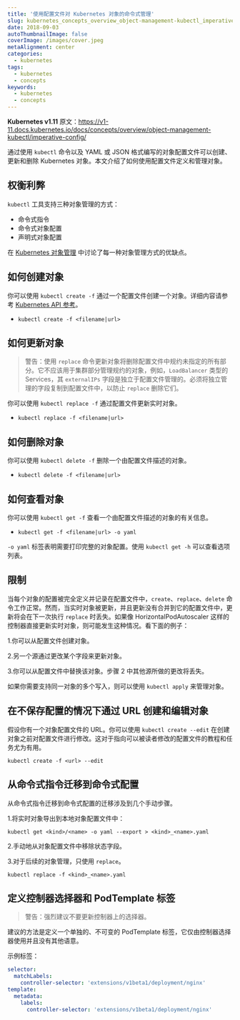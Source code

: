 ```yaml
---
title: '使用配置文件对 Kubernetes 对象的命令式管理'
slug: kubernetes_concepts_overview_object-management-kubectl_imperative-config
date: 2018-09-03
autoThumbnailImage: false
coverImage: /images/cover.jpeg
metaAlignment: center
categories:
  - kubernetes
tags:
  - kubernetes
  - concepts
keywords:
  - kubernetes
  - concepts
---
```


**Kubernetes v1.11** 原文：https://v1-11.docs.kubernetes.io/docs/concepts/overview/object-management-kubectl/imperative-config/

通过使用 `kubectl` 命令以及 YAML 或 JSON 格式编写的对象配置文件可以创建、更新和删除 Kubernetes 对象。本文介绍了如何使用配置文件定义和管理对象。

<!--more-->

## 权衡利弊

`kubectl` 工具支持三种对象管理的方式：

- 命令式指令
- 命令式对象配置
- 声明式对象配置

在 [Kubernetes 对象管理](https://v1-11.docs.kubernetes.io/docs/concepts/overview/object-management-kubectl/overview/) 中讨论了每一种对象管理方式的优缺点。

## 如何创建对象

你可以使用 `kubectl create -f` 通过一个配置文件创建一个对象。详细内容请参考 [Kubernetes API 参考](https://v1-11.docs.kubernetes.io/docs/reference/generated/kubernetes-api/v1.11/)。

- `kubectl create -f <filename|url>`

## 如何更新对象

> 警告：使用 `replace` 命令更新对象将删除配置文件中规约未指定的所有部分。它不应该用于集群部分管理规约的对象，例如，`LoadBalancer` 类型的 Services，其 `externalIPs` 字段是独立于配置文件管理的。必须将独立管理的字段复制到配置文件中，以防止 `replace` 删除它们。

你可以使用 `kubectl replace -f` 通过配置文件更新实时对象。

- `kubectl replace -f <filename|url>`

## 如何删除对象

你可以使用 `kubectl delete -f` 删除一个由配置文件描述的对象。

- `kubectl delete -f <filename|url>`

## 如何查看对象

你可以使用 `kubectl get -f` 查看一个由配置文件描述的对象的有关信息。

- `kubectl get -f <filename|url> -o yaml`

`-o yaml` 标签表明需要打印完整的对象配置。使用 `kubectl get -h` 可以查看选项列表。

## 限制

当每个对象的配置被完全定义并记录在配置文件中，`create`、`replace`、`delete` 命令工作正常。然而，当实时对象被更新，并且更新没有合并到它的配置文件中，更新将会在下一次执行 `replace` 时丢失。如果像 HorizontalPodAutoscaler 这样的控制器直接更新实时对象，则可能发生这种情况。看下面的例子：

1.你可以从配置文件创建对象。

2.另一个源通过更改某个字段来更新对象。

3.你可以从配置文件中替换该对象。步骤 2 中其他源所做的更改将丢失。

如果你需要支持同一对象的多个写入，则可以使用 `kubectl apply` 来管理对象。

## 在不保存配置的情况下通过 URL 创建和编辑对象

假设你有一个对象配置文件的 URL。你可以使用 `kubectl create --edit` 在创建对象之前对配置文件进行修改。这对于指向可以被读者修改的配置文件的教程和任务尤为有用。

`kubectl create -f <url> --edit`

## 从命令式指令迁移到命令式配置

从命令式指令迁移到命令式配置的迁移涉及到几个手动步骤。

1.将实时对象导出到本地对象配置文件中：

`kubectl get <kind>/<name> -o yaml --export > <kind>_<name>.yaml`

2.手动地从对象配置文件中移除状态字段。

3.对于后续的对象管理，只使用 `replace`。

`kubectl replace -f <kind>_<name>.yaml`

## 定义控制器选择器和 PodTemplate 标签

> 警告：强烈建议不要更新控制器上的选择器。

建议的方法是定义一个单独的、不可变的 PodTemplate 标签，它仅由控制器选择器使用并且没有其他语意。

示例标签：

```yaml
selector:
  matchLabels:
    controller-selector: 'extensions/v1beta1/deployment/nginx'
template:
  metadata:
    labels:
      controller-selector: 'extensions/v1beta1/deployment/nginx'
```

